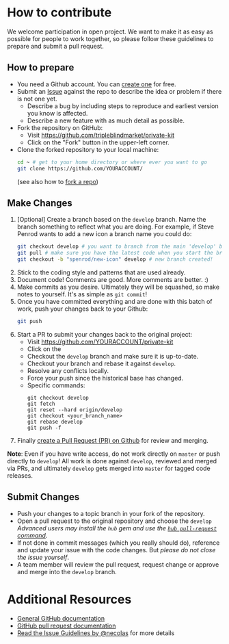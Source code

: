 # How to contribute

We welcome participation in open project.  We want to make it as easy as
possible for people to work together, so please follow these guidelines to
prepare and submit a pull request.

## How to prepare

* You need a Github account. You can [create one](https://github.com/signup/free)
  for free.
* Submit an [Issue](https://github.com/tripleblind/mobileapp/issues) against
  the repo to describe the idea or problem if there is not one yet.
    * Describe a bug by including steps to reproduce and earliest version you
      know is affected.
    * Describe a new feature with as much detail as possible.
* Fork the repository on GitHub:
  - Visit https://github.com/tripleblindmarket/private-kit
  - Click on the "Fork" button in the upper-left corner.
* Clone the forked repository to your local machine:
   ```bash
   cd ~ # get to your home directory or where ever you want to go
   git clone https://github.com/YOURACCOUNT/
   ```
   (see also how to [fork a repo](https://help.github.com/articles/fork-a-repo/))

## Make Changes

  1. [Optional] Create a branch based on the `develop` branch.  Name the branch
     something to reflect what you are doing.  For example, if Steve Penrod
     wants to add a new icon a branch name you could do:
     ```bash
     git checkout develop # you want to branch from the main 'develop' branch
     git pull # make sure you have the latest code when you start the branch
     git checkout -b "spenrod/new-icon" develop # new branch created!
     ```
  2. Stick to the coding style and patterns that are used already.
  3. Document code!  Comments are good.  More comments are better.  :)
  4. Make commits as you desire.  Ultimately they will be squashed, so make
     notes to yourself.  It's as simple as `git commit`!
  5. Once you have committed everything and are done with this batch of work,
     push your changes back to your Github:
     ```bash
     git push
     ```
  6. Start a PR to submit your changes back to the original project:
     - Visit https://github.com/YOURACCOUNT/private-kit
     - Click on the 
      - Checkout the `develop` branch and make sure it is up-to-date.
      - Checkout your branch and rebase it against `develop`.
      - Resolve any conflicts locally.
      - Force your push since the historical base has changed.
      - Specific commands:
        ```
        git checkout develop
        git fetch
        git reset --hard origin/develop
        git checkout <your_branch_name>
        git rebase develop
        git push -f
        ```
  6. Finally [create a Pull Request (PR) on Github](https://help.github.com/articles/using-pull-requests/)
     for review and merging.

**Note**: Even if you have write access, do not work directly on `master` or
push directly to `develop`!  All work is done against `develop`, reviewed and
merged via PRs, and ultimately `develop` gets merged into `master` for tagged
code releases.

## Submit Changes

* Push your changes to a topic branch in your fork of the repository.
* Open a pull request to the original repository and choose the `develop`
    _Advanced users may install the `hub` gem and use the [`hub pull-request` command](https://github.com/defunkt/hub#git-pull-request)._
* If not done in commit messages (which you really should do), reference and
  update your issue with the code changes. But _please do not close the issue
  yourself_.
* A team member will review the pull request, request change or approve and
  merge into the `develop` branch.

# Additional Resources

* [General GitHub documentation](http://help.github.com/)
* [GitHub pull request documentation](https://help.github.com/articles/about-pull-requests/)
* [Read the Issue Guidelines by @necolas](https://github.com/necolas/issue-guidelines/blob/master/CONTRIBUTING.md) for more details

